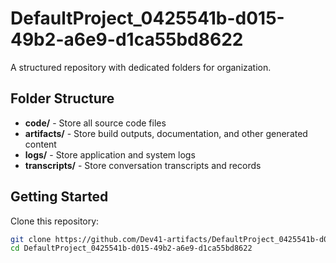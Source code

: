 # DefaultProject_0425541b-d015-49b2-a6e9-d1ca55bd8622
A structured repository with dedicated folders for organization.

## Folder Structure

- **code/** - Store all source code files
- **artifacts/** - Store build outputs, documentation, and other generated content
- **logs/** - Store application and system logs
- **transcripts/** - Store conversation transcripts and records

## Getting Started

Clone this repository:
```bash
git clone https://github.com/Dev41-artifacts/DefaultProject_0425541b-d015-49b2-a6e9-d1ca55bd8622
cd DefaultProject_0425541b-d015-49b2-a6e9-d1ca55bd8622
```
